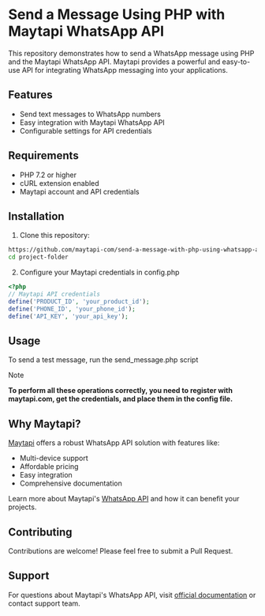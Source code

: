 # Send a Message Using PHP with Maytapi WhatsApp API

This repository demonstrates how to send a WhatsApp message using PHP and the Maytapi WhatsApp API. Maytapi provides a powerful and easy-to-use API for integrating WhatsApp messaging into your applications.

## Features

- Send text messages to WhatsApp numbers
- Easy integration with Maytapi WhatsApp API
- Configurable settings for API credentials

## Requirements

- PHP 7.2 or higher
- cURL extension enabled
- Maytapi account and API credentials

## Installation
1. Clone this repository: 
```bash
https://github.com/maytapi-com/send-a-message-with-php-using-whatsapp-api.git
cd project-folder
```
2. Configure your Maytapi credentials in config.php
```php
<?php
// Maytapi API credentials
define('PRODUCT_ID', 'your_product_id');
define('PHONE_ID', 'your_phone_id');
define('API_KEY', 'your_api_key');
```
## Usage
To send a test message, run the send_message.php script

> [!NOTE]
> **To perform all these operations correctly, you need to register with maytapi.com, get the credentials, and place them in the config file.**


## Why Maytapi?

[Maytapi](https://maytapi.com) offers a robust WhatsApp API solution with features like:

- Multi-device support
- Affordable pricing
- Easy integration
- Comprehensive documentation

Learn more about Maytapi's [WhatsApp API](https://maytapi.com) and how it can benefit your projects.

## Contributing

Contributions are welcome! Please feel free to submit a Pull Request.

## Support

For questions about Maytapi's WhatsApp API, visit [official documentation](https://maytapi.com/whatsapp-api-documentation) or contact support team.
